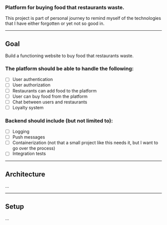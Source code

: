 ### Platform for buying food that restaurants waste.

This project is part of personal journey to remind myself of the technologies that I have either forgotten or yet not so good in.
____________________
## Goal

Build a functioning website to buy food that restaurants waste. 

### The platform should be able to handle the following:
- [ ] User authentication
- [ ] User authorization
- [ ] Restaurants can add food to the platform
- [ ] User can buy food from the platform
- [ ] Chat between users and restaurants
- [ ] Loyalty system

### Backend should include (but not limited to):
- [ ] Logging
- [ ] Push messages
- [ ] Containerization (not that a small project like this needs it, but I want to go over the process)
- [ ] Integration tests

____________________
## Architecture
...

____________________

## Setup
...
